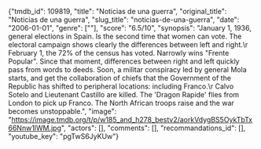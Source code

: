 {"tmdb_id": 109819, "title": "Noticias de una guerra", "original_title": "Noticias de una guerra", "slug_title": "noticias-de-una-guerra", "date": "2006-01-01", "genre": [""], "score": "6.5/10", "synopsis": "January 1, 1936, general elections in Spain. Is the second time that women can vote. The electoral campaign shows clearly the differences between left and right.\r February 1, the 72% of the census has voted. Narrowly wins \"Frente Popular\". Since that moment, differences between right and left quickly pass from words to deeds. Soon, a militar conspiracy led by general Mola starts, and get the collaboration of chiefs that the Government of the Republic has shifted to peripheral locations: including Franco.\r Calvo Sotelo and Lieutenant Castillo are killed. The 'Dragon Rapide' flies from London to pick up Franco. The North African troops raise and the war becomes unstoppable.", "image": "https://image.tmdb.org/t/p/w185_and_h278_bestv2/aorkVdygBS5OykTbTx66Nnw1lWM.jpg", "actors": [], "comments": [], "recommandations_id": [], "youtube_key": "pgTwS6JyKUw"}